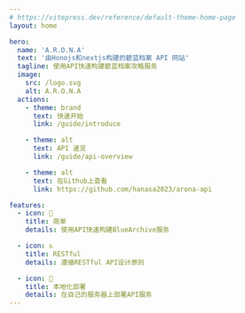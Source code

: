 ```yaml
---
# https://vitepress.dev/reference/default-theme-home-page
layout: home

hero:
  name: 'A.R.O.N.A'
  text: '由Honojs和nextjs构建的碧蓝档案 API 网站'
  tagline: 使用API快速构建碧蓝档案攻略服务
  image:
    src: /logo.svg
    alt: A.R.O.N.A
  actions:
    - theme: brand
      text: 快速开始
      link: /guide/introduce

    - theme: alt
      text: API 速览
      link: /guide/api-overview

    - theme: alt
      text: 在Github上查看
      link: https://github.com/hanasa2023/arona-api

features:
  - icon: 📝
    title: 简单
    details: 使用API快速构建BlueArchive服务

  - icon: ♿️
    title: RESTful
    details: 遵循RESTful API设计原则

  - icon: 🚀
    title: 本地化部署
    details: 在自己的服务器上部署API服务
---
```

